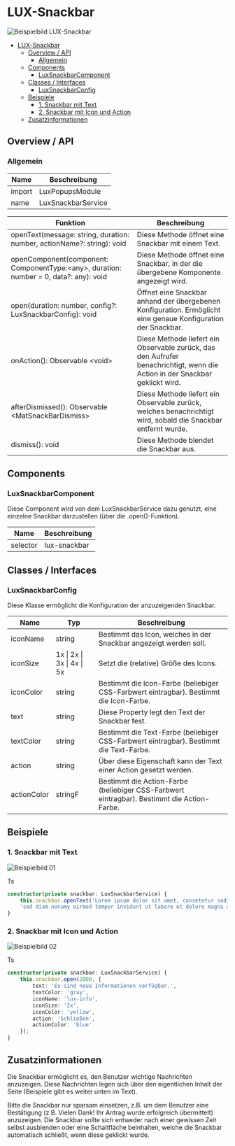 # LUX-Snackbar

![Beispielbild LUX-Snackbar](https://raw.githubusercontent.com/wiki/IHK-GfI/lux-components/Versions/v14/lux‐snackbar-v14-img.png)

- [LUX-Snackbar](#lux-snackbar)
  - [Overview / API](#overview--api)
    - [Allgemein](#allgemein)
  - [Components](#components)
    - [LuxSnackbarComponent](#luxsnackbarcomponent)
  - [Classes / Interfaces](#classes--interfaces)
    - [LuxSnackbarConfig](#luxsnackbarconfig)
  - [Beispiele](#beispiele)
    - [1. Snackbar mit Text](#1-snackbar-mit-text)
    - [2. Snackbar mit Icon und Action](#2-snackbar-mit-icon-und-action)
  - [Zusatzinformationen](#zusatzinformationen)

## Overview / API

### Allgemein

| Name   | Beschreibung       |
| ------ | ------------------ |
| import | LuxPopupsModule    |
| name   | LuxSnackbarService |

| Funktion                                                                               | Beschreibung                                                                                                                 |
| -------------------------------------------------------------------------------------- | ---------------------------------------------------------------------------------------------------------------------------- |
| openText(message: string, duration: number, actionName?: string): void                 | Diese Methode öffnet eine Snackbar mit einem Text.                                                                           |
| openComponent(component: ComponentType:\<any>, duration: number = 0, data?: any): void | Diese Methode öffnet eine Snackbar, in der die übergebene Komponente angezeigt wird.                                         |
| open(duration: number, config?: LuxSnackbarConfig): void                               | Öffnet eine Snackbar anhand der übergebenen Konfiguration. Ermöglicht eine genaue Konfiguration der Snackbar.                |
| onAction(): Observable \<void>                                                         | Diese Methode liefert ein Observable zurück, das den Aufrufer benachrichtigt, wenn die Action in der Snackbar geklickt wird. |
| afterDismissed(): Observable \<MatSnackBarDismiss>                                     | Diese Methode liefert ein Observable zurück, welches benachrichtigt wird, sobald die Snackbar entfernt wurde.                |
| dismiss(): void                                                                        | Diese Methode blendet die Snackbar aus.                                                                                      |

## Components

### LuxSnackbarComponent

Diese Component wird von dem LuxSnackbarService dazu genutzt, eine einzelne Snackbar darzustellen (über die .open()-Funktion).

| Name     | Beschreibung |
| -------- | ------------ |
| selector | lux-snackbar |

## Classes / Interfaces

### LuxSnackbarConfig

Diese Klasse ermöglicht die Konfiguration der anzuzeigenden Snackbar.

| Name        | Typ                        | Beschreibung                                                                               |
| ----------- | -------------------------- | ------------------------------------------------------------------------------------------ |
| iconName    | string                     | Bestimmt das Icon, welches in der Snackbar angezeigt werden soll.                          |
| iconSize    | 1x \| 2x \| 3x \| 4x \| 5x | Setzt die (relative) Größe des Icons.                                                      |
| iconColor   | string                     | Bestimmt die Icon-Farbe (beliebiger CSS-Farbwert eintragbar). Bestimmt die Icon-Farbe.     |
| text        | string                     | Diese Property legt den Text der Snackbar fest.                                            |
| textColor   | string                     | Bestimmt die Text-Farbe (beliebiger CSS-Farbwert eintragbar). Bestimmt die Text-Farbe.     |
| action      | string                     | Über diese Eigenschaft kann der Text einer Action gesetzt werden.                          |
| actionColor | stringF                    | Bestimmt die Action-Farbe (beliebiger CSS-Farbwert eintragbar). Bestimmt die Action-Farbe. |

## Beispiele

### 1. Snackbar mit Text

![Beispielbild 01](https://raw.githubusercontent.com/wiki/IHK-GfI/lux-components/Versions/v14/lux‐snackbar-v14-img-01.png)

Ts

```typescript
constructor(private snackbar: LuxSnackbarService) {
    this.snackbar.openText('Lorem ipsum dolor sit amet, consetetur sadipscing elitr, ' +
    'sed diam nonumy eirmod tempor invidunt ut labore et dolore magna aliquyam erat', 6000);
}
```

### 2. Snackbar mit Icon und Action

![Beispielbild 02](https://raw.githubusercontent.com/wiki/IHK-GfI/lux-components/Versions/v14/lux‐snackbar-v14-img-02.png)

Ts

```typescript
constructor(private snackbar: LuxSnackbarService) {
    this.snackbar.open(2000, {
        text: 'Es sind neue Informationen verfügbar.',
        textColor: 'gray',
        iconName: 'lux-info',
        iconSize: '2x',
        iconColor: 'yellow',
        action: 'Schließen',
        actionColor: 'blue'
    });
}
```

## Zusatzinformationen

Die Snackbar ermöglicht es, den Benutzer wichtige Nachrichten anzuzeigen. Diese Nachrichten legen sich über den eigentlichen Inhalt der Seite (Beispiele gibt es weiter unten im Text).

Bitte die Snackbar nur sparsam einsetzen, z.B. um dem Benutzer eine Bestätigung (z.B. Vielen Dank! Ihr Antrag wurde erfolgreich übermittelt) anzuzeigen. Die Snackbar sollte sich entweder nach einer gewissen Zeit selbst ausblenden oder eine Schaltfläche beinhalten, welche die Snackbar automatisch schließt, wenn diese geklickt wurde.
